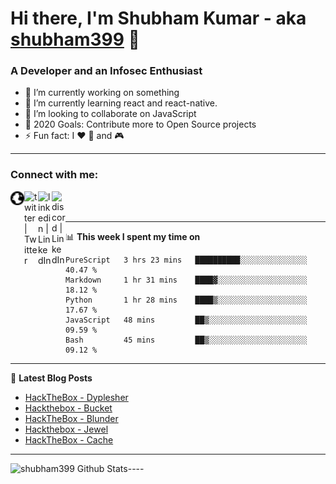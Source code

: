 # Hi there, I'm Shubham Kumar - aka [shubham399][website] 👋

### A Developer and an Infosec Enthusiast

- 🔭 I’m currently working on something
- 🌱 I’m currently learning react and react-native. 
- 👯 I’m looking to collaborate on JavaScript
- 🥅 2020 Goals: Contribute more to Open Source projects
- ⚡ Fun fact: I ❤️ 🐶 and 🎮


---
### Connect with me:

[<img align="left" alt="Website" width="22px" src="https://raw.githubusercontent.com/iconic/open-iconic/master/svg/globe.svg" />][website]
[<img align="left" alt="twitter | Twitter" width="22px" src="https://cdn.jsdelivr.net/npm/simple-icons@v3/icons/twitter.svg" />][twitter]
[<img align="left" alt="linkedin | LinkedIn" width="22px" src="https://cdn.jsdelivr.net/npm/simple-icons@v3/icons/linkedin.svg" />][linkedin]
[<img align="left" alt="discord | LinkedIn" width="22px" src="https://cdn.jsdelivr.net/npm/simple-icons@v3/icons/discord.svg" />][discord]


<br />
<br />

---
📊 **This week I spent my time on**
<!--START_SECTION:waka-->
```text
PureScript   3 hrs 23 mins   ██████████░░░░░░░░░░░░░░░   40.47 % 
Markdown     1 hr 31 mins    ████▓░░░░░░░░░░░░░░░░░░░░   18.12 % 
Python       1 hr 28 mins    ████▒░░░░░░░░░░░░░░░░░░░░   17.67 % 
JavaScript   48 mins         ██▒░░░░░░░░░░░░░░░░░░░░░░   09.59 % 
Bash         45 mins         ██▒░░░░░░░░░░░░░░░░░░░░░░   09.12 % 
```
<!--END_SECTION:waka-->

---
📕 **Latest Blog Posts**
<!-- BLOG-POST-LIST:START -->
- [HackTheBox - Dyplesher](https://www.shubhkumar.in/htb/dyplesher/)
- [Hackthebox - Bucket](https://www.shubhkumar.in/htb/bucket/)
- [HackTheBox - Blunder](https://www.shubhkumar.in/htb/blunder/)
- [Hackthebox - Jewel](https://www.shubhkumar.in/htb/jewel/)
- [HackTheBox - Cache](https://www.shubhkumar.in/htb/cache/)
<!-- BLOG-POST-LIST:END -->
---

<img align="left" alt="shubham399 Github Stats" src="https://github-readme-stats.vercel.app/api?username=shubham399&show_icons=true&hide_border=true&count_private=true" />
----

[website]:  https://shubhkumar.in/about/
[twitter]:  https://twitter.com/shubhkumar01/
[linkedin]: https://www.linkedin.com/in/shubham399/
[discord]:  https://discordapp.com/users/397613413301354497
